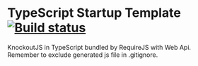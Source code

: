 # TypeScript Startup Template	[![Build status](https://ci.appveyor.com/api/projects/status/1nieebvy4cnehu3o?svg=true)](https://ci.appveyor.com/project/Radon222/knockoutjscomplete)
KnockoutJS in TypeScript bundled by RequireJS with Web Api. <br/>
Remember to exclude generated js file in .gitignore. 
